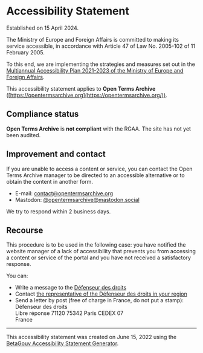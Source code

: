 Accessibility Statement
=======================

Established on 15 April 2024.

The Ministry of Europe and Foreign Affairs is committed to making its service accessible, in accordance with Article 47 of Law No. 2005-102 of 11 February 2005.

To this end, we are implementing the strategies and measures set out in the [Multiannual Accessibility Plan 2021-2023 of the Ministry of Europe and Foreign Affairs](https://www.diplomatie.gouv.fr/fr/mentions-legales/accessibilite/article/schema-pluriannuel-d-accessibilite-2021-2023-du-ministere-de-l-europe-et-des).

This accessibility statement applies to **Open Terms Archive** ([https://opentermsarchive.org](https://opentermsarchive.org/)).

Compliance status
-----------------

**Open Terms Archive** is **not compliant** with the RGAA. The site has not yet been audited.

Improvement and contact
-----------------------

If you are unable to access a content or service, you can contact the Open Terms Archive manager to be directed to an accessible alternative or to obtain the content in another form.

* E-mail: [contact@opentermsarchive.org](mailto:contact@opentermsarchive.org)
* Mastodon: [@opentermsarchive@mastodon.social](https://mastodon.social/@opentermsarchive)

We try to respond within 2 business days.

Recourse
--------

This procedure is to be used in the following case: you have notified the website manager of a lack of accessibility that prevents you from accessing a content or service of the portal and you have not received a satisfactory response.

You can:

* Write a message to the [Défenseur des droits](https://formulaire.defenseurdesdroits.fr/)
* Contact [the representative of the Défenseur des droits in your region](https://www.defenseurdesdroits.fr/saisir/delegues)
* Send a letter by post (free of charge in France, do not put a stamp):  
    Défenseur des droits  
    Libre réponse 71120 75342 Paris CEDEX 07  
    France

* * *

This accessibility statement was created on June 15, 2022 using the [BetaGouv Accessibility Statement Generator](https://betagouv.github.io/a11y-generateur-declaration/#create).